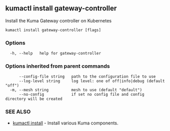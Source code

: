## kumactl install gateway-controller

Install the Kuma Gateway controller on Kubernetes

```
kumactl install gateway-controller [flags]
```

### Options

```
  -h, --help   help for gateway-controller
```

### Options inherited from parent commands

```
      --config-file string   path to the configuration file to use
      --log-level string     log level: one of off|info|debug (default "off")
  -m, --mesh string          mesh to use (default "default")
      --no-config            if set no config file and config directory will be created
```

### SEE ALSO

* [kumactl install](kumactl_install.md)	 - Install various Kuma components.

